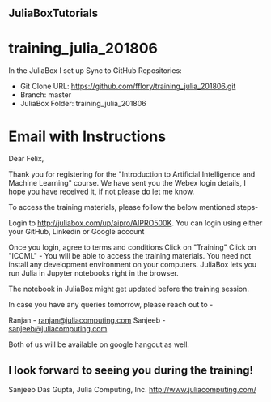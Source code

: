 ## JuliaBoxTutorials

# training_julia_201806
In the JuliaBox I set up Sync to GitHub Repositories:
- Git Clone URL: https://github.com/fflory/training_julia_201806.git
- Branch: master
- JuliaBox Folder: training_julia_201806

# Email with Instructions
Dear Felix,

Thank you for registering for the "Introduction to Artificial Intelligence and Machine Learning" course. We have sent you the Webex login details, I hope you have received it, if not please do let me know.

To access the training materials, please follow the below mentioned steps-

Login to http://juliabox.com/up/aipro/AIPRO500K. You can login using either your GitHub, Linkedin or Google account

Once you login, agree to terms and conditions
Click on "Training"
Click on "ICCML" - You will be able to access the training materials.
You need not install any development environment on your computers. JuliaBox lets you run Julia in Jupyter notebooks right in the browser.

The notebook in JuliaBox might get updated before the training session.

In case you have any queries tomorrow, please reach out to -

Ranjan - ranjan@juliacomputing.com 
Sanjeeb - sanjeeb@juliacomputing.com

Both of us will be available on google hangout as well. 

I look forward to seeing you during the training!
---
Sanjeeb Das Gupta,
Julia Computing, Inc.
http://www.juliacomputing.com/
